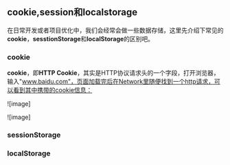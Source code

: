 ## cookie,session和localstorage

在日常开发或者项目优化中，我们会经常会做一些数据存储，这里先介绍下常见的**cookie**，**sesstionStorage**和**localStorage**的区别吧。

### cookie

**cookie**，即**HTTP Cookie**，其实是HTTP协议请求头的一个字段，打开浏览器，输入"www.baidu.com"，页面加载完后在Network里随便找到一个http请求，可以看到其中携带的cookie信息：

![image]

![image]

### sessionStorage


### localStorage